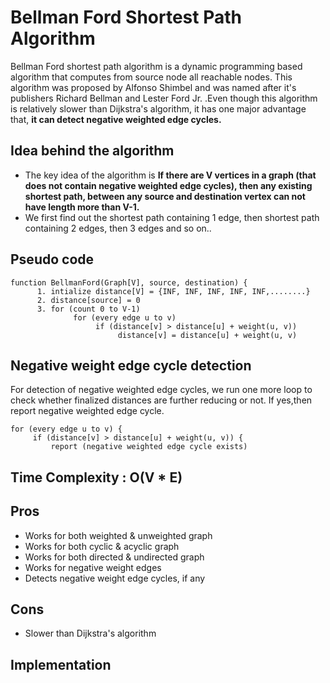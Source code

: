 # Bellman Ford Shortest Path Algorithm
Bellman Ford shortest path algorithm is a dynamic programming based algorithm that computes from source node all reachable nodes. This algorithm was proposed by Alfonso Shimbel and was named after it's publishers Richard Bellman and Lester Ford Jr. .Even though this algorithm is relatively slower than Dijkstra's algorithm, it has one major advantage that, **it can detect negative weighted edge cycles.**

## Idea behind the algorithm
  - The key idea of the algorithm is **If there are V vertices in a graph (that does not contain negative weighted edge cycles), then any existing shortest path, between any source and destination vertex can not have length more than V-1.**
  - We first find out the shortest path containing 1 edge, then shortest path containing 2 edges, then 3 edges and so on..
  
## Pseudo code
```
function BellmanFord(Graph[V], source, destination) {
      1. intialize distance[V] = {INF, INF, INF, INF, INF,........}
      2. distance[source] = 0
      3. for (count 0 to V-1)
              for (every edge u to v)
                   if (distance[v] > distance[u] + weight(u, v))
                        distance[v] = distance[u] + weight(u, v)
```

## Negative weight edge cycle detection
For detection of negative weighted edge cycles, we run one more loop to check whether finalized distances are further reducing or not. If yes,then report negative weighted edge cycle.

```
for (every edge u to v) {
     if (distance[v] > distance[u] + weight(u, v)) {
         report (negative weighted edge cycle exists)
```

## Time Complexity : O(V * E)

## Pros
  - Works for both weighted & unweighted graph
  - Works for both cyclic & acyclic graph
  - Works for both directed & undirected graph
  - Works for negative weight edges
  - Detects negative weight edge cycles, if any
  
## Cons
  - Slower than Dijkstra's algorithm
 
## Implementation
